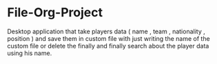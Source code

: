 # File-Org-Project

Desktop application that take players data ( name , team , nationality , position ) and save them in custom file with just writing the name of the custom file or delete the finally and finally search about the player data using his name.